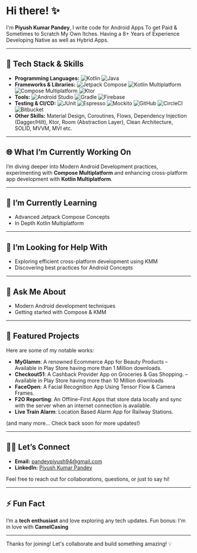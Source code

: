 # Hi there! ✨

I'm **Piyush Kumar Pandey**, I write code for Android Apps To get Paid & Sometimes to Scratch My Own Itches. Having a 8+ Years of Experience Developing Native as well as Hybrid Apps.

---

## 🔧 Tech Stack & Skills
- **Programming Languages:** ![Kotlin](https://img.shields.io/badge/Kotlin-7F52FF?style=flat-square&logo=kotlin&logoColor=white) ![Java](https://img.shields.io/badge/Java-007396?style=flat-square&logo=java&logoColor=white)
- **Frameworks & Libraries:** ![Jetpack Compose](https://img.shields.io/badge/Jetpack%20Compose-4285F4?style=flat-square&logo=android&logoColor=white) ![Kotlin Multiplatform](https://img.shields.io/badge/Kotlin%20Multiplatform-7F52FF?style=flat-square&logo=kotlin&logoColor=white) ![Compose Multiplatform](https://img.shields.io/badge/Compose%20Multiplatform-4285F4?style=flat-square&logo=kotlin&logoColor=white) ![Ktor](https://img.shields.io/badge/Ktor-02303A?style=flat-square&logo=ktor&logoColor=white)
- **Tools:** ![Android Studio](https://img.shields.io/badge/Android%20Studio-3DDC84?style=flat-square&logo=android-studio&logoColor=white) ![Gradle](https://img.shields.io/badge/Gradle-02303A?style=flat-square&logo=gradle&logoColor=white) ![Firebase](https://img.shields.io/badge/Firebase-FFCA28?style=flat-square&logo=firebase&logoColor=black)
- **Testing & CI/CD:** ![JUnit](https://img.shields.io/badge/JUnit-25A162?style=flat-square&logo=junit5&logoColor=white) ![Espresso](https://img.shields.io/badge/Espresso-1B4F72?style=flat-square&logo=espresso&logoColor=white) ![Mockito](https://img.shields.io/badge/Mockito-25A162?style=flat-square) ![GitHub](https://img.shields.io/badge/GitHub-02303A?style=flat-square&logo=github&logoColor=white) ![CircleCI](https://img.shields.io/badge/CircleCI-02303A?style=flat-square&logo=circleci&logoColor=white) ![Bitbucket](https://img.shields.io/badge/Bitbucket-0052CC?style=flat-square&logo=bitbucket&logoColor=white)
- **Other Skills:** Material Design, Coroutines, Flows, Dependency Injection (Dagger/Hilt), Ktor, Room (Abstraction Layer), Clean Architecture, SOLID, MVVM, MVI etc.

---

## 🌐 What I’m Currently Working On
I’m diving deeper into Modern Android Development practices, experimenting with **Compose Multiplatform** and enhancing cross-platform app development with **Kotlin Multiplatform**. 

---

## 🌱 I’m Currently Learning
- Advanced Jetpack Compose Concepts
- In Depth Kotlin Multiplatform
---

## 🤔 I’m Looking for Help With
- Exploring efficient cross-platform development using KMM
- Discovering best practices for Android Concepts

---

## 💬 Ask Me About
- Modern Android development techniques
- Getting started with Compose & KMM

---

## 🌟 Featured Projects
Here are some of my notable works:
- **MyGlamm**: A renowned Ecommerce App for Beauty Products – Available in Play Store having more than 1 Million downloads.
- **Checkout51**: A Cashback Provider App on Groceries & Gas Shopping. – Available in Play Store having more than 10 Million downloads
- **FaceOpen**: A Facial Recognition App Using Tensor Flow & Camera Frames.
- **F2O Reporting**: An Offline-First Apps that store data locally and sync with the server when an internet connection is available.
- **Live Train Alarm**: Location Based Alarm App for Railway Stations.

(and many more... Check back soon for more updates!)

---

## 🙋‍♂️ Let’s Connect
- **Email:** [pandeypiyush94@gmail.com](mailto:pandeypiyush94@gmail.com)
- **LinkedIn:** [Piyush Kumar Pandey](https://www.linkedin.com/in/piyush-pandey-7755b9121/)
 
Feel free to reach out for collaborations, questions, or just to say hi! 

---

## ⚡ Fun Fact
I’m a **tech enthusiast** and love exploring any tech updates. Fun bonus: I'm in love with **CamelCasing**

---

Thanks for joining! Let's collaborate and build something amazing! 💡
